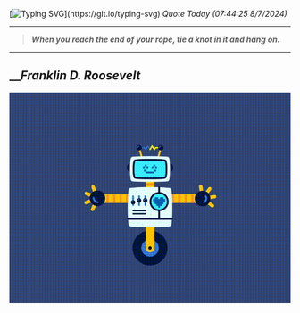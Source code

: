 [![Typing SVG](https://readme-typing-svg.herokuapp.com?font=Press+Start+2P&color=C2F784&size=35&width=900&height=100&lines=Hello+World%2C+I'm+Hung+!)](https://git.io/typing-svg) 
_Quote Today (07:44:25 8/7/2024)_
___
>**_When you reach the end of your rope, tie a knot in it and hang on._**
___

## __**_Franklin D. Roosevelt_**

![RobotDance](src/assets/images/robot-dancing-dribble.gif?style=center)
